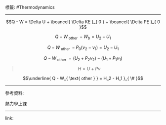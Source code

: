 標籤: #Thermodynamics 

---

$$Q - W = \Delta U + \bcancel{ \Delta KE }_{ 0 } + \bcancel{ \Delta PE }_{ 0 }$$

$$Q - W_{ \text{ other } } - W_b = U_2 - U_1$$

$$Q - W_{ \text{ other } } - P_0( \nu_2 - \nu_1 ) = U_2 - U_1$$

$$Q - W_{ \text{ other } } = ( U_2 + P_2\nu_2 ) - ( U_1 + P_1\nu_1 )$$

> $$H = U + P\nu$$

$$\underline{ Q - W_{ \text{ other } } = H_2 - H_1 }_{ \# }$$

---

參考資料:

熱力學上課

---

link:

